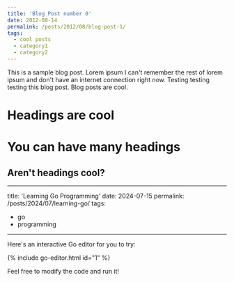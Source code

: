 ```yaml
---
title: 'Blog Post number 0'
date: 2012-08-14
permalink: /posts/2012/08/blog-post-1/
tags:
  - cool posts
  - category1
  - category2
---
```


This is a sample blog post. Lorem ipsum I can't remember the rest of lorem ipsum and don't have an internet connection right now. Testing testing testing this blog post. Blog posts are cool.

Headings are cool
======

You can have many headings
======

Aren't headings cool?
------
---
title: 'Learning Go Programming'
date: 2024-07-15
permalink: /posts/2024/07/learning-go/
tags:
  - go
  - programming
---

Here's an interactive Go editor for you to try:

{% include go-editor.html id="1" %}

Feel free to modify the code and run it!